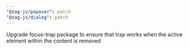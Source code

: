 ```yaml
---
"@zag-js/popover": patch
"@zag-js/dialog": patch
---
```


Upgrade focus-trap package to ensure that trap works when the active element within the content is removed
